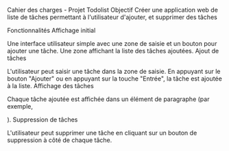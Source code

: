 Cahier des charges - Projet Todolist
Objectif
Créer une application web de liste de tâches permettant à l'utilisateur d'ajouter, et supprimer des tâches

Fonctionnalités
Affichage initial

Une interface utilisateur simple avec une zone de saisie et un bouton pour ajouter une tâche.
Une zone affichant la liste des tâches ajoutées.
Ajout de tâches

L'utilisateur peut saisir une tâche dans la zone de saisie.
En appuyant sur le bouton "Ajouter" ou en appuyant sur la touche "Entrée", la tâche est ajoutée à la liste.
Affichage des tâches

Chaque tâche ajoutée est affichée dans un élément de paragraphe (par exemple, <p>).
Suppression de tâches

L'utilisateur peut supprimer une tâche en cliquant sur un bouton de suppression à côté de chaque tâche.
